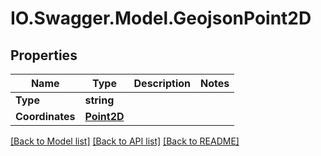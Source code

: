 # IO.Swagger.Model.GeojsonPoint2D
## Properties

Name | Type | Description | Notes
------------ | ------------- | ------------- | -------------
**Type** | **string** |  | 
**Coordinates** | [**Point2D**](Point2D.md) |  | 

[[Back to Model list]](../README.md#documentation-for-models) [[Back to API list]](../README.md#documentation-for-api-endpoints) [[Back to README]](../README.md)

